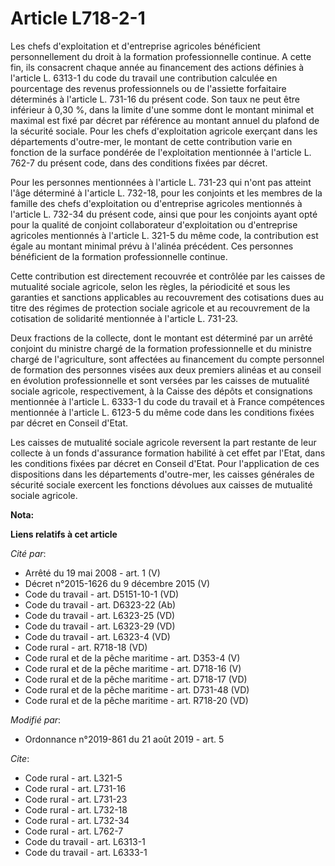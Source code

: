 # Article L718-2-1

Les chefs d'exploitation et d'entreprise agricoles bénéficient personnellement du droit à la formation professionnelle
continue. A cette fin, ils consacrent chaque année au financement des actions définies à l'article L. 6313-1 du code du
travail une contribution calculée en pourcentage des revenus professionnels ou de l'assiette forfaitaire déterminés à
l'article L. 731-16 du présent code. Son taux ne peut être inférieur à 0,30 %, dans la limite d'une somme dont le montant
minimal et maximal est fixé par décret par référence au montant annuel du plafond de la sécurité sociale. Pour les chefs
d'exploitation agricole exerçant dans les départements d'outre-mer, le montant de cette contribution varie en fonction de la
surface pondérée de l'exploitation mentionnée à l'article L. 762-7 du présent code, dans des conditions fixées par décret. 

Pour les personnes mentionnées à l'article L. 731-23 qui n'ont pas atteint l'âge déterminé à l'article L. 732-18, pour les
conjoints et les membres de la famille des chefs d'exploitation ou d'entreprise agricoles mentionnés à l'article L. 732-34 du
présent code, ainsi que pour les conjoints ayant opté pour la qualité de conjoint collaborateur d'exploitation ou
d'entreprise agricoles mentionnés à l'article L. 321-5 du même code, la contribution est égale au montant minimal prévu à
l'alinéa précédent. Ces personnes bénéficient de la formation professionnelle continue. 

Cette contribution est directement recouvrée et contrôlée par les caisses de mutualité sociale agricole, selon les règles, la
périodicité et sous les garanties et sanctions applicables au recouvrement des cotisations dues au titre des régimes de
protection sociale agricole et au recouvrement de la cotisation de solidarité mentionnée à l'article L. 731-23. 

Deux fractions de la collecte, dont le montant est déterminé par un arrêté conjoint du ministre chargé de la formation
professionnelle et du ministre chargé de l'agriculture, sont affectées au financement du compte personnel de formation des
personnes visées aux deux premiers alinéas et au conseil en évolution professionnelle et sont versées par les caisses de
mutualité sociale agricole, respectivement, à la Caisse des dépôts et consignations mentionnée à l'article L. 6333-1 du code
du travail et à France compétences mentionnée à l'article L. 6123-5 du même code dans les conditions fixées par décret en
Conseil d'Etat. 

Les caisses de mutualité sociale agricole reversent la part restante de leur collecte à un fonds d'assurance formation
habilité à cet effet par l'Etat, dans les conditions fixées par décret en Conseil d'Etat. Pour l'application de ces
dispositions dans les départements d'outre-mer, les caisses générales de sécurité sociale exercent les fonctions dévolues aux
caisses de mutualité sociale agricole.

**Nota:**



**Liens relatifs à cet article**

_Cité par_:

  - Arrêté du 19 mai 2008 - art. 1 (V)
  - Décret n°2015-1626 du 9 décembre 2015 (V)
  - Code du travail - art. D5151-10-1 (VD)
  - Code du travail - art. D6323-22 (Ab)
  - Code du travail - art. L6323-25 (VD)
  - Code du travail - art. L6323-29 (VD)
  - Code du travail - art. L6323-4 (VD)
  - Code rural - art. R718-18 (VD)
  - Code rural et de la pêche maritime - art. D353-4 (V)
  - Code rural et de la pêche maritime - art. D718-16 (V)
  - Code rural et de la pêche maritime - art. D718-17 (VD)
  - Code rural et de la pêche maritime - art. D731-48 (VD)
  - Code rural et de la pêche maritime - art. R718-20 (VD)

_Modifié par_:

  - Ordonnance n°2019-861 du 21 août 2019 - art. 5

_Cite_:

  - Code rural - art. L321-5
  - Code rural - art. L731-16
  - Code rural - art. L731-23
  - Code rural - art. L732-18
  - Code rural - art. L732-34
  - Code rural - art. L762-7
  - Code du travail - art. L6313-1
  - Code du travail - art. L6333-1
